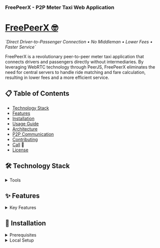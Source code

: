 ### FreePeerX - P2P Meter Taxi Web Application 
# <a href="https://freepeerX.vercel.app/" target="_blank">FreePeerX 🤓</a>
<div>

<p><em>`Direct Driver-to-Passenger Connection • No Middleman • Lower Fees • Faster Service`</em></p>

</div>FreePeerX is a revolutionary peer-to-peer meter taxi application that connects drivers and passengers directly without intermediaries. By leveraging WebRTC technology through PeerJS, FreePeerX eliminates the need for central servers to handle ride matching and fare calculation, resulting in lower fees and a more efficient service.


## 📋 Table of Contents

- [Technology Stack](#-technology-stack)
- [Features](#-features)
- [Installation](#-installation)
- [Usage Guide](#-usage-guide)
- [Architecture](#-architecture)
- [P2P Communication](#-p2p-communication)
- [Contributing](#-contributing)
- [Call](#call) 🤙
- [License](#-license)


## 🛠 Technology Stack

<details>
  FreePeerX is built using modern web technologies:
  <summary>Tools</summary>

  - **Frontend**: HTML5, CSS3, JavaScript (ES6+)
  - **Maps**: Leaflet.js for interactive maps
  - **P2P Communication**: PeerJS (WebRTC)
  - **Geolocation**: Browser Geolocation API
  - **UI Framework**: Custom CSS with responsive design
  - **Icons**: Font Awesome
  - **Animation**: CSS3 Animations

  </details>



## ✨ Features

<details>
  <summary>Key Features</summary>


  ### Landing Page

  <div>

  </div>The landing page features an animated cityscape with P2P visualization that demonstrates how FreePeerX connects drivers and passengers directly. The animation includes:

  - Dynamic skyline with moving buildings
  - Animated cars with passengers
  - Data packet visualization showing P2P connections
  - Location pins representing drivers and passengers
  - Optional video background of a city at night


  ### User Type Selection

  <div>

  </div>Users can choose to use the application as either a passenger or a driver:

  - **Passenger**: Search for nearby drivers and request rides
  - **Driver**: Register vehicle information and accept ride requests


  ### Driver Registration

  <div>

  </div>Drivers can register with the following information:

  - Full Name
  - Car Type
  - Car Color
  - City
  - Location (latitude and longitude) automatically detected
  - Option to remember driver information for future sessions


  ### Driver Dashboard

  <div>

  </div>The driver dashboard provides:

  - Real-time location tracking on a map
  - Online/offline status toggle
  - Ride request notifications
  - Daily earnings statistics
  - Completed rides counter
  - Driver rating


  ### Passenger Code Generation

  <div>

  </div>Passengers receive a unique 6-digit code that:

  - Identifies them in the system
  - Can be shared with drivers for direct connection
  - Expires after 5 minutes for security
  - Can be reset if needed


  ### Driver Selection

  <div>

  </div>Passengers can:

  - View nearby drivers on a map
  - See driver details (name, vehicle, rating)
  - View estimated distance and arrival time
  - Select a driver to request a ride
  - Distinguish between real P2P drivers and simulated drivers


  ### Ride Pairing

  <div>

  </div>The pairing screen allows:

  - Entering the driver's code to start the ride
  - Verification of the code's validity
  - Secure connection establishment between driver and passenger


  ### Active Ride

  <div>

  </div>During an active ride:

  - Real-time map shows current location and route
  - Live fare calculation based on distance and time
  - Driver information display
  - Option to end the ride


  ### Ride Summary

  <div>

  </div>After completing a ride:

  - Detailed fare breakdown (base fare, distance charge, time charge)
  - Total distance traveled
  - Total time elapsed
  - Option to share ride details
  - Option to start a new ride

</details>

## 🚀 Installation

<details>
  <summary>Prerequisites</summary>

  ### Prerequisites

  - Modern web browser with JavaScript enabled
  - Internet connection for map tiles and P2P communication

  </details>
<details>
  <summary>Local Setup</summary>

  ### Local Setup

  1. Clone the repository:


  ```shellscript
  git clone https://github.com/natty4/freepeerX.git
  cd freepeerx
  ```

  2. Open the project in a web server. You can use any of these methods:


  Using Python:

  ```shellscript
  # Python 3
  python -m http.server 8000

  # Python 2
  python -m SimpleHTTPServer 8000
  ```

  Using Node.js:

  ```shellscript
  # Install http-server if you haven't already
  npm install -g http-server

  # Run the server
  http-server -p 8000
  ```

3. Open your browser and navigate to `http://localhost:8000`




## 📖 Usage Guide

<details>
  <summary>For Passengers</summary>

  ### 1. Start a Ride:

  1. Click "Get Started" on the landing page
  2. Select "Passenger"
  3. Note your unique code (you can share this with a specific driver if desired)
  4. Click "Find a Driver"

  ### 2. Select a Driver:

  1. Browse available drivers on the map
  2. Click on a driver card to select them
  3. For real P2P drivers, a ride request will be sent automatically
  4. For simulated drivers, you'll proceed directly to the pairing screen

  ### 3. Pair with Driver:

  1. Enter the 6-digit code provided by the driver
  2. Click "Verify & Start Ride"

  ### 4. During the Ride:

  1. Monitor your route on the map
  2. Watch the fare calculation in real-time
  3. Click "End Ride" when you reach your destination

  ### 5. After the Ride:

  1. Review the fare breakdown
  2. Share ride details if desired
  3. Start a new ride or exit the application

</details>

<details>
  <summary>For Drivers</summary>

  ### 1. Register as a Driver:

  1. Click "Get Started" on the landing page
  2. Select "Driver"
  3. Fill in your details in the registration form
  4. Check "Remember Me" if you want to save your information
  5. Click "Register"

  ### 2. Manage Your Availability:

  1. Use the "Online/Offline" toggle to control your availability
  2. When online, your location will be broadcast to nearby passengers

  ### 3. Accept Ride Requests:

  1. Ride requests will appear in your dashboard
  2. Review passenger details and distance
  3. Accept or decline the request
  4. If accepted, note the generated code to share with the passenger

  ### 4. During the Ride:

  1. Monitor your route on the map
  2. The fare is calculated automatically based on distance and time

  ### 5. End the Ride:

  1. The ride ends when the passenger clicks "End Ride"
  2. Your earnings will be updated in your dashboard

</details>

## 🏗 Architecture

FreePeerX is built with a modular architecture that separates concerns into distinct classes:

<details>
  <summary>Core Components</summary>
  
  1. **P2PCommunicationManager**: Handles all peer-to-peer communication using PeerJS
  2. **DriverRegistration**: Manages driver information and online status
  3. **LocationTracker**: Tracks and records user location using the Geolocation API
  4. **FareCalculator**: Calculates ride fares based on distance and time
  5. **CodeManager**: Generates and verifies unique codes for ride pairing
  6. **DriversManager**: Manages driver discovery and selection
  7. **MapManager**: Handles map initialization, markers, and routes

</details>

### Data Flow


## 🔄 P2P Communication

FreePeerX uses WebRTC (via PeerJS) for direct peer-to-peer communication between drivers and passengers:

<details>
  <summary>How P2P Works</summary>

  - **Peer Creation**: Each user creates a unique peer ID when they join the network
  - **Discovery**: Drivers register with a discovery service (simulated in this demo)
  - **Connection**: Passengers connect directly to drivers using their peer IDs
  - **Data Exchange**: Location updates and ride requests are sent directly between peers
  - **Fallback**: If P2P connection fails, the app falls back to simulated drivers
</details>


### Security Features
<details>
  <summary>Security Measures</summary>
  - Unique 6-digit codes for ride verification
  - Code expiration after 5 minutes
  - Secure WebRTC data channels with encryption
  </details>


## 👨‍💻 Setting Up for Development

### Project Structure

```plaintext
freepeerx/
├── index.html          # Main HTML file
├── styles.css          # CSS styles
├── js/
│   └── app.js          # Main JavaScript file with all functionality
├── assets/             # Images and other assets
└── README.md           # Project documentation
```

## 🔧 Development Workflow

<details>
  <summary>Local Development</summary>

  1. Make changes to the HTML, CSS, or JavaScript files
  2. Refresh your browser to see changes

</details>

<details>
  <summary>Testing P2P Functionality</summary>

  1. Open two browser windows to simulate a driver and passenger
  2. Register as a driver in one window
  3. Connect as a passenger in the other window

</details>

<details>
  <summary>Simulated Mode</summary>

  1. Set `CONFIG.p2p.enabled = false` in app.js to use simulated drivers
  2. This is useful for testing without a second device

</details>



## 🤝 Contributing

Contributions are welcome! Here's how you can contribute:
<details>
  <summary>How to Contribute</summary>

  1. Fork the repository
  2. Create a feature branch: `git checkout -b feature/amazing-feature`
  3. Commit your changes: `git commit -m 'Add amazing feature'`
  4. Push to the branch: `git push origin feature/amazing-feature`
  5. Open a Pull Request


  ### Code Style Guidelines
  - Use ES6+ features where appropriate
  - Follow the existing modular pattern
  - Add comments for complex logic
  - Test P2P functionality thoroughly
</details>
<details>
  <summary>Reporting Issues</summary>

  If you encounter any bugs or issues, please open an issue on GitHub. Include the following information:
  - Steps to reproduce
  - Expected behavior
  - Actual behavior
  - Screenshots (if applicable)
  - Browser and OS information
</details>



## Call

  If you're interested in contributing to the project, please feel free to reach out. I'm looking for collaborators who are passionate about P2P technology and want to help build a better ride-hailing experience as well the P2P communication. Whether you're a developer, designer, or just someone with great ideas, your input is welcome!


## Note
  This project is a proof of concept and is not intended for production use. It highlights the potential of P2P technology in the ride-hailing industry. The app is fully built using V0. I just added some features and modified the code a little bit. While the full P2P communication is still in progress (no worries, the app works with simulated drivers for now), so I continue working on and refining this functionality. The app is fully functional and can be used to demonstrate the concept of P2P ride-hailing.



## 📄 License

This project is licensed under the GNU General Public License v3.0. See the [LICENSE](LICENSE) file for details.

---

  

<div>
Built with 💙   •
  <a href="https://github.com/natty4/freepeerX">GitHub</a> •
  <a href="https://freepeerX.vercel.app/">Website</a> •
  <a href="#">Contact</a>
</div>